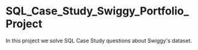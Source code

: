 # SQL_Case_Study_Swiggy_Portfolio_Project

In this project we solve SQL Case Study questions about Swiggy's dataset. 
